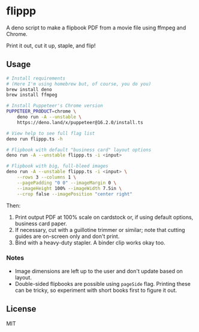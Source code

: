 # flippp

A deno script to make a flipbook PDF from a movie file using ffmpeg and Chrome.

Print it out, cut it up, staple, and flip!

## Usage

``` bash
# Install requirements
# (Here I'm using homebrew but, of course, you do you)
brew install deno
brew install ffmpeg

# Install Puppeteer's Chrome version
PUPPETEER_PRODUCT=chrome \
    deno run -A --unstable \
    https://deno.land/x/puppeteer@16.2.0/install.ts

# View help to see full flag list
deno run flippp.ts -h

# Flipbook with default "business card" layout options
deno run -A --unstable flippp.ts -i <input>

# Flipbook with big, full-bleed images
deno run -A --unstable flippp.ts -i <input> \
    --rows 3 --columns 1 \
    --pagePadding "0 0" --imageMargin 0 \
    --imageHeight 100% --imageWidth 7.5in \
    --crop false --imagePosition "center right"
```

Then:

1. Print output PDF at 100% scale on cardstock or, if using default options, business card paper.
1. If necessary, cut with a guillotine trimmer or similar; note that cutting guides are on-screen only and don't print.
1. Bind with a heavy-duty stapler. A binder clip works okay too.

### Notes

* Image dimensions are left up to the user and don't update based on layout.
* Double-sided flipbooks are possible using `pageSide` flag. Printing these can be tricky, so experiment with short books first to figure it out.

## License

MIT